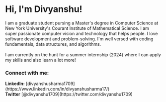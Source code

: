 <h1>Hi, I'm Divyanshu!</h1>
I am a graduate student pursing a Master's degree in Computer Science at New York University's Courant Institute of Mathematical Science. I am super passionate computer vision and technology that helps people. I love software development and problem-solving. I'm well versed with coding fundamentals, data structures, and algorithms.
<br/><br/>
I am currently on the hunt for a summer internship (2024) where I can apply my skills and also learn a lot more!

<h3 align="left">Connect with me:</h3>
<p align="left">
  <b>LinkedIn:</b> [divyanshusharma1709](https://www.linkedin.com/in/divyanshusharma17/)
  <br/>
  <b>Twitter</b> [@divyanshu1709](https://twitter.com/divyanshu1709)
</p>
